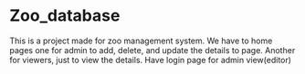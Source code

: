 # Zoo_database
This is a project made for zoo management system.
We have to home pages one for admin to add, delete, and update the details to page.
Another for viewers, just to view the details.
Have login page for admin view(editor)
